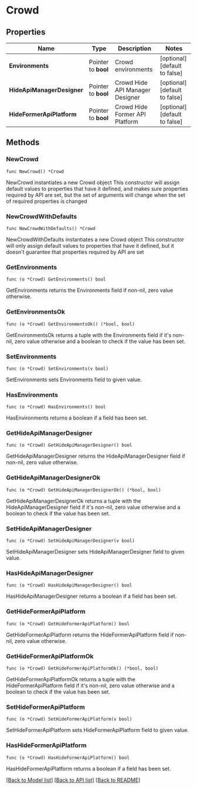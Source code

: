 # Crowd

## Properties

Name | Type | Description | Notes
------------ | ------------- | ------------- | -------------
**Environments** | Pointer to **bool** | Crowd environments | [optional] [default to false]
**HideApiManagerDesigner** | Pointer to **bool** | Crowd Hide API Manager Designer | [optional] [default to false]
**HideFormerApiPlatform** | Pointer to **bool** | Crowd Hide Former API Platform | [optional] [default to false]

## Methods

### NewCrowd

`func NewCrowd() *Crowd`

NewCrowd instantiates a new Crowd object
This constructor will assign default values to properties that have it defined,
and makes sure properties required by API are set, but the set of arguments
will change when the set of required properties is changed

### NewCrowdWithDefaults

`func NewCrowdWithDefaults() *Crowd`

NewCrowdWithDefaults instantiates a new Crowd object
This constructor will only assign default values to properties that have it defined,
but it doesn't guarantee that properties required by API are set

### GetEnvironments

`func (o *Crowd) GetEnvironments() bool`

GetEnvironments returns the Environments field if non-nil, zero value otherwise.

### GetEnvironmentsOk

`func (o *Crowd) GetEnvironmentsOk() (*bool, bool)`

GetEnvironmentsOk returns a tuple with the Environments field if it's non-nil, zero value otherwise
and a boolean to check if the value has been set.

### SetEnvironments

`func (o *Crowd) SetEnvironments(v bool)`

SetEnvironments sets Environments field to given value.

### HasEnvironments

`func (o *Crowd) HasEnvironments() bool`

HasEnvironments returns a boolean if a field has been set.

### GetHideApiManagerDesigner

`func (o *Crowd) GetHideApiManagerDesigner() bool`

GetHideApiManagerDesigner returns the HideApiManagerDesigner field if non-nil, zero value otherwise.

### GetHideApiManagerDesignerOk

`func (o *Crowd) GetHideApiManagerDesignerOk() (*bool, bool)`

GetHideApiManagerDesignerOk returns a tuple with the HideApiManagerDesigner field if it's non-nil, zero value otherwise
and a boolean to check if the value has been set.

### SetHideApiManagerDesigner

`func (o *Crowd) SetHideApiManagerDesigner(v bool)`

SetHideApiManagerDesigner sets HideApiManagerDesigner field to given value.

### HasHideApiManagerDesigner

`func (o *Crowd) HasHideApiManagerDesigner() bool`

HasHideApiManagerDesigner returns a boolean if a field has been set.

### GetHideFormerApiPlatform

`func (o *Crowd) GetHideFormerApiPlatform() bool`

GetHideFormerApiPlatform returns the HideFormerApiPlatform field if non-nil, zero value otherwise.

### GetHideFormerApiPlatformOk

`func (o *Crowd) GetHideFormerApiPlatformOk() (*bool, bool)`

GetHideFormerApiPlatformOk returns a tuple with the HideFormerApiPlatform field if it's non-nil, zero value otherwise
and a boolean to check if the value has been set.

### SetHideFormerApiPlatform

`func (o *Crowd) SetHideFormerApiPlatform(v bool)`

SetHideFormerApiPlatform sets HideFormerApiPlatform field to given value.

### HasHideFormerApiPlatform

`func (o *Crowd) HasHideFormerApiPlatform() bool`

HasHideFormerApiPlatform returns a boolean if a field has been set.


[[Back to Model list]](../README.md#documentation-for-models) [[Back to API list]](../README.md#documentation-for-api-endpoints) [[Back to README]](../README.md)


